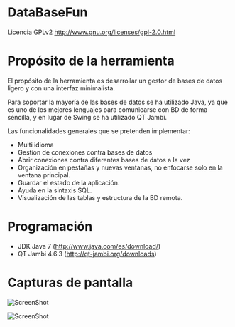 DataBaseFun
===========

Licencia GPLv2
http://www.gnu.org/licenses/gpl-2.0.html


Propósito de la herramienta
===========

El propósito de la herramienta es desarrollar un gestor de bases de datos ligero y con una interfaz minimalista.

Para soportar la mayoría de las bases de datos se ha utilizado Java, ya que es uno de los mejores lenguajes para comunicarse con BD de forma sencilla, y en lugar de Swing se ha utilizado QT Jambi.

Las funcionalidades generales que se pretenden implementar:

* Multi idioma
* Gestión de conexiones contra bases de datos
* Abrir conexiones contra diferentes bases de datos a la vez
* Organización en pestañas y nuevas ventanas, no enfocarse solo en la ventana principal.
* Guardar el estado de la aplicación.
* Ayuda en la sintaxis SQL.
* Visualización de las tablas y estructura de la BD remota.

Programación
===========

* JDK Java 7 (http://www.java.com/es/download/)
* QT Jambi 4.6.3 (http://qt-jambi.org/downloads)

Capturas de pantalla
===========

![ScreenShot](https://raw.github.com/miguelgonzalez/DataBaseFun/master/imgReadme/User_MySQL.png)

![ScreenShot](https://raw.github.com/miguelgonzalez/DataBaseFun/master/imgReadme/User_MySQL_Info.png)